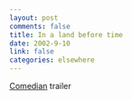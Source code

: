 ```yaml
--- 
layout: post
comments: false
title: In a land before time
date: 2002-9-10
link: false
categories: elsewhere
---
```

<a href="http://www.apple.com/trailers/miramax/comedian.html">Comedian</a> trailer

